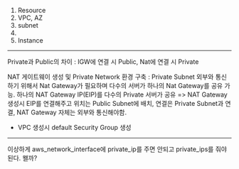 1. Resource
2. VPC, AZ
3. subnet
4. 
5. Instance
---
Private과 Public의 차이
 : IGW에 연결 시 Public, Nat에 연결 시 Private







 NAT 게이트웨이 생성 및 Private Network 환경 구축
 : Private Subnet 외부와 통신하기 위해서 Nat Gateway가 필요하며 다수의 서버가 하나의 Nat Gateway를 공유 가능. 하나의 NAT Gateway IP(EIP)를 다수의 Private 서버가 공유
  => NAT Gateway 생성시 EIP를 연결해주고 위치는 Public Subnet에 배치, 연결은 Private Subnet과 연결, NAT Gateway 자체는 외부와 통신해야함.

- VPC 생성시 default Security Group 생성


---
이상하게 aws_network_interface에 private_ip를 주면 안되고 private_ips를 줘야된다. 왤까?
